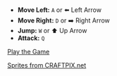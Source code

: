 - **Move Left:** `A` or ⬅️ Left Arrow  
- **Move Right:** `D` or ➡️ Right Arrow  
- **Jump:** `W` or ⬆️ Up Arrow  
- **Attack:** `Q`  

[Play the Game](https://jakubparchem.github.io/2d-game-creator/Frontend/index.html)


[Sprites from CRAFTPIX.net](https://craftpix.net/freebies/free-samurai-pixel-art-sprite-sheets/?num=1&count=8&sq=samurai&pos=7)
